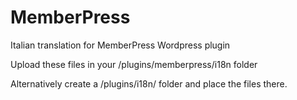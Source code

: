# MemberPress
Italian translation for MemberPress Wordpress plugin

Upload these files in your /plugins/memberpress/i18n folder

Alternatively create a /plugins/i18n/ folder and place the files there.
